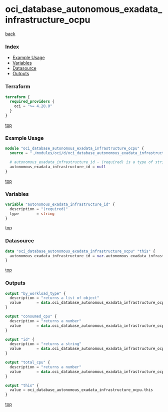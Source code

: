 # oci_database_autonomous_exadata_infrastructure_ocpu

[back](../oci.md)

### Index

- [Example Usage](#example-usage)
- [Variables](#variables)
- [Datasource](#datasource)
- [Outputs](#outputs)

### Terraform

```terraform
terraform {
  required_providers {
    oci = ">= 4.20.0"
  }
}
```

[top](#index)

### Example Usage

```terraform
module "oci_database_autonomous_exadata_infrastructure_ocpu" {
  source = "./modules/oci/d/oci_database_autonomous_exadata_infrastructure_ocpu"

  # autonomous_exadata_infrastructure_id - (required) is a type of string
  autonomous_exadata_infrastructure_id = null
}
```

[top](#index)

### Variables

```terraform
variable "autonomous_exadata_infrastructure_id" {
  description = "(required)"
  type        = string
}
```

[top](#index)

### Datasource

```terraform
data "oci_database_autonomous_exadata_infrastructure_ocpu" "this" {
  autonomous_exadata_infrastructure_id = var.autonomous_exadata_infrastructure_id
}
```

[top](#index)

### Outputs

```terraform
output "by_workload_type" {
  description = "returns a list of object"
  value       = data.oci_database_autonomous_exadata_infrastructure_ocpu.this.by_workload_type
}

output "consumed_cpu" {
  description = "returns a number"
  value       = data.oci_database_autonomous_exadata_infrastructure_ocpu.this.consumed_cpu
}

output "id" {
  description = "returns a string"
  value       = data.oci_database_autonomous_exadata_infrastructure_ocpu.this.id
}

output "total_cpu" {
  description = "returns a number"
  value       = data.oci_database_autonomous_exadata_infrastructure_ocpu.this.total_cpu
}

output "this" {
  value = oci_database_autonomous_exadata_infrastructure_ocpu.this
}
```

[top](#index)